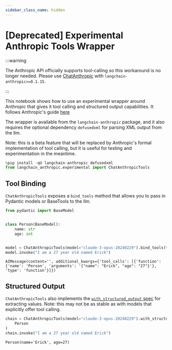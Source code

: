 ```yaml
---
sidebar_class_name: hidden
---
```

# [Deprecated] Experimental Anthropic Tools Wrapper

:::warning

The Anthropic API officially supports tool-calling so this workaround is no longer needed. Please use [ChatAnthropic](/docs/integrations/chat/anthropic) with `langchain-anthropic>=0.1.15`.

:::

This notebook shows how to use an experimental wrapper around Anthropic that gives it tool calling and structured output capabilities. It follows Anthropic's guide [here](https://docs.anthropic.com/claude/docs/functions-external-tools)

The wrapper is available from the `langchain-anthropic` package, and it also requires the optional dependency `defusedxml` for parsing XML output from the llm.

Note: this is a beta feature that will be replaced by Anthropic's formal implementation of tool calling, but it is useful for testing and experimentation in the meantime.


```python
%pip install -qU langchain-anthropic defusedxml
from langchain_anthropic.experimental import ChatAnthropicTools
```

## Tool Binding

`ChatAnthropicTools` exposes a `bind_tools` method that allows you to pass in Pydantic models or BaseTools to the llm.


```python
from pydantic import BaseModel


class Person(BaseModel):
    name: str
    age: int


model = ChatAnthropicTools(model="claude-3-opus-20240229").bind_tools(tools=[Person])
model.invoke("I am a 27 year old named Erick")
```




    AIMessage(content='', additional_kwargs={'tool_calls': [{'function': {'name': 'Person', 'arguments': '{"name": "Erick", "age": "27"}'}, 'type': 'function'}]})



## Structured Output

`ChatAnthropicTools` also implements the [`with_structured_output` spec](/docs/how_to/structured_output) for extracting values. Note: this may not be as stable as with models that explicitly offer tool calling.


```python
chain = ChatAnthropicTools(model="claude-3-opus-20240229").with_structured_output(
    Person
)
chain.invoke("I am a 27 year old named Erick")
```




    Person(name='Erick', age=27)


